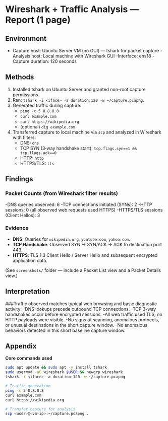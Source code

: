 # Wireshark + Traffic Analysis — Report (1 page)

## Environment
- Capture host: Ubuntu Server VM (no GUI) — tshark for packet capture
-Analysis host: Local machine with Wireshark GUI
-Interface: ens18
-Capture duration: 120 seconds

## Methods
1. Installed tshark on Ubuntu Server and granted non-root capture permissions.
2. Ran: `tshark -i <iface> -a duration:120 -w ~/capture.pcapng`.
3. Generated traffic during capture:
   - `ping -c 5 8.8.8.8`
   - `curl example.com`
   - `curl https://wikipedia.org`
   - (optional) `dig example.com`
4. Transferred capture to local machine via `scp` and analyzed in Wireshark with filters:
   - DNS: `dns`
   - TCP SYN (3‑way handshake start): `tcp.flags.syn==1 && tcp.flags.ack==0`
   - HTTP: `http`
   - HTTPS/TLS: `tls`

## Findings

### Packet Counts (from Wireshark filter results)
-DNS queries observed: 6
-TCP connections initiated (SYNs): 2
-HTTP sessions: 0 (all observed web requests used HTTPS)
-HTTPS/TLS sessions (Client Hellos): 3

### Evidence
- **DNS**: Queries for  `wikipedia.org`, `youtube.com`, `yahoo.com`.
- **TCP Handshake**: Observed SYN → SYN/ACK → ACK to destination port 443.
- **HTTPS**: TLS 1.3 Client Hello / Server Hello and subsequent encrypted application data.

(See `screenshots/` folder — include a Packet List view and a Packet Details view.)

## Interpretation
###Traffic observed matches typical web browsing and basic diagnostic activity:
 -DNS lookups precede outbound TCP connections.
 -TCP 3-way handshakes occur before encrypted sessions.
 -All web traffic used TLS; no HTTP payloads were visible.
 -No signs of scanning, anomalous protocols, or unusual destinations in the short capture window.
 -No anomalous behaviors detected in this short baseline capture window.

## Appendix
**Core commands used**
```bash
sudo apt update && sudo apt -y install tshark
sudo usermod -aG wireshark $USER && newgrp wireshark
tshark -i <iface> -a duration:120 -w ~/capture.pcapng

# Traffic generation
ping -c 5 8.8.8.8
curl example.com
curl https://wikipedia.org

# Transfer capture for analysis
scp <user>@<vm-ip>:~/capture.pcapng .
```
